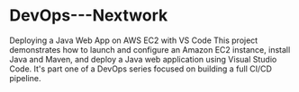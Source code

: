 # DevOps---Nextwork
Deploying a Java Web App on AWS EC2 with VS Code This project demonstrates how to launch and configure an Amazon EC2 instance, install Java and Maven, and deploy a Java web application using Visual Studio Code. It's part one of a DevOps series focused on building a full CI/CD pipeline.
